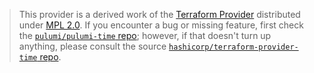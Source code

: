 > This provider is a derived work of the [Terraform Provider](https://github.com/hashicorp/terraform-provider-time)
> distributed under [MPL 2.0](https://www.mozilla.org/en-US/MPL/2.0/). If you encounter a bug or missing feature,
> first check the [`pulumi/pulumi-time` repo](https://github.com/pulumi/pulumi-time/issues); however, if that doesn't turn up anything,
> please consult the source [`hashicorp/terraform-provider-time` repo](https://github.com/hashicorp/terraform-provider-time/issues).
